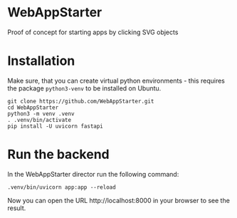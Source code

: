 # WebAppStarter
Proof of concept for starting apps by clicking SVG objects

# Installation
Make sure, that you can create virtual python environments - this requires the package `python3-venv` to be installed on Ubuntu.

```
git clone https://github.com/WebAppStarter.git
cd WebAppStarter
python3 -m venv .venv
. .venv/bin/activate
pip install -U uvicorn fastapi
```

# Run the backend
In the WebAppStarter director run the following command:
```
.venv/bin/uvicorn app:app --reload
```
Now you can open the URL http://localhost:8000 in your browser to see the result.
